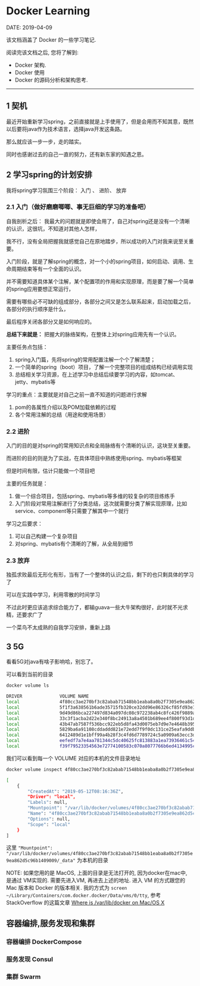 Docker Learning
================

DATE: 2019-04-09

该文档涵盖了 Docker 的一些学习笔记.

阅读完该文档之后, 您将了解到:

* Docker 架构.
* Docker 使用
* Docker 的源码分析和架构思考.

--------------------------------------------------------------------------------

1 契机
------------------------------------------

最近开始重新学习spring，之前直接就是上手使用了，但是会用而不知其意，既然以后要将java作为技术语言，选择java开发这条路。

那么就应该一步一步，走的踏实。

同时也感谢过去的自己一直的努力，还有新东家的知遇之恩。

2 学习spring的计划安排
------------------------------------------

我将spring学习氛围三个阶段： 入门 、 进阶、 放弃

### 2.1 入门（做好磨磨唧唧、事无巨细的学习的准备吧）

自我剖析之后： 我最大的问题就是即使会用了，自己对spring还是没有一个清晰的认识，这很坑，不知道对其他人怎样，

我不行，没有全局把握我就感觉自己在原地踏步，所以成功的入门对我来说至关重要。

入门阶段，就是了解spring的概念，对一个小的spring项目，如何启动、调用、生命周期结束等有一个全面的认识。

并不需要知道具体某个注解，某个配置项的作用和实现原理，而是要了解一个简单的spring应用要想正常运行，

需要有哪些必不可缺的组成部分，各部分之间又是怎么联系起来，启动加载之后，各部分的执行顺序是什么，

最后程序关闭各部分又是如何响应的。

**总结下来就是：** 把握大的脉络架构，在整体上对spring应用先有一个认识。

主要任务点包括：

1. spring入门篇，先将spring的常用配置注解一个个了解清楚；
2. 一个简单的spring（boot）项目，了解一个完整项目的组成结构已经调用实现
3. 总结相关学习资源，在上述学习中总结后续要学习的内容，如tomcat、jetty、mybatis等

学习的重点：主要就是对自己之前一直不知道的问题进行求解

1. pom的各属性介绍以及POM加载依赖的过程
2. 各个常用注解的总结（用途和使用场景）


### 2.2 进阶

入门的目的是对spring的常用知识点和全局脉络有个清晰的认识，这块至关重要。

而进阶的目的则是为了实战，在具体项目中熟练使用spring、mybatis等框架

但是时间有限，估计只能做一个项目吧

主要的任务就是：

1. 做一个综合项目，包括spring、mybatis等多维的较复杂的项目练练手
2. 入门阶段对常用注解进行了分类总结，这次就需要分类了解实现原理，比如service、component等只需要了解其中一个就行

学习之后要求：

1. 可以自己构建一个复杂项目
2. 对spring、mybatis有个清晰的了解，从全局到细节

### 2.3 放弃

独孤求败最后无形化有形，当有了一个整体的认识之后，剩下的也只剩具体的学习了

可以在实践中学习，利用零散的时间学习

不过此时更应该追求综合能力了，都输guava一些大牛架构很好，此时就不光求精，还要求广了

一个菜鸟不太成熟的自我学习安排，重新上路

3 5G
----------------------------------------------

看看5G对java有啥子影响哈，别忘了。



可以看到当前的目录

```bash
docker volume ls

DRIVER              VOLUME NAME
local               4f80cc3ae270bf3c82abab71548bb1eaba8a0b2f7305e9ea862d5c96b1409009
local               5f1f3a638561b6ade35715fb320ce32dd96e86326cf85fd93e1b452350ccafb6
local               9d49d86bca227497d834a097dc08c972238ab4c8fc426f9889a03b500c3de470
local               33c3f1acba2d22e340f8bc24913a8a4501b689ee4f800f93d1d1e4e155356f1f
local               43b47ab7587f536bcc922eb5d8fa43d0075eb7d9e7e4648b395c89fd201f9d9c
local               5829ba6a91108cddaddd821e72edd7f9f0dc131ce25eafa9ddb72cf790a279af
local               6412489d1e1bff99a4b28f3c4fd6d7789724c5a0909a63ecc3d2fce51e9631f6
local               eefedf7a7e4aa781344c5dc40625fc813883a1ea73936461c54a1f0f39f4980c
local               f39f79523354563e72774100583c070a8077766b6ed4134995c7a468d77555a6
```

我们可以看到每一个 VOLUME 对应的本机的文件目录地址

```bash
docker volume inspect 4f80cc3ae270bf3c82abab71548bb1eaba8a0b2f7305e9ea862d5c96b1409009

[
    {
        "CreatedAt": "2019-05-12T08:16:36Z",
        "Driver": "local",
        "Labels": null,
        "Mountpoint": "/var/lib/docker/volumes/4f80cc3ae270bf3c82abab71548bb1eaba8a0b2f7305e9ea862d5c96b1409009/_data",
        "Name": "4f80cc3ae270bf3c82abab71548bb1eaba8a0b2f7305e9ea862d5c96b1409009",
        "Options": null,
        "Scope": "local"
    }
]
```

这里 `"Mountpoint": "/var/lib/docker/volumes/4f80cc3ae270bf3c82abab71548bb1eaba8a0b2f7305e9ea862d5c96b1409009/_data"` 为本机的目录

NOTE: 如果您用的是 MacOS, 上面的目录是无法打开的, 因为docker在mac中, 是通过 VM实现的. 需要先进入VM, 再进去上述的地址. 进入 VM 的方式跟您的 Mac 版本和 Docker 的版本相关. 我的方式为 `screen ~/Library/Containers/com.docker.docker/Data/vms/0/tty`, 参考 StackOverflow 的这篇文章 [Where is /var/lib/docker on Mac/OS X](https://stackoverflow.com/q/38532483)

容器编排,服务发现和集群
----------------------
### 容器编排 DockerCompose

### 服务发现 Consul

### 集群 Swarm
